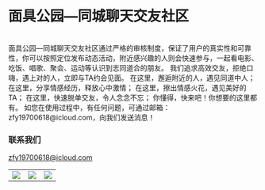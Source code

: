 # 面具公园—同城聊天交友社区

<table align="center" border="0">

<tr>
<td> <img src="https://ovwvzu.github.io/mask/1.png"> </td>
<td> <img src="https://ovwvzu.github.io/mask/2.png"> </td>
<td> <img src="https://ovwvzu.github.io/mask/3.png"> </td>
</tr>

<tr>

</tr>


<br>
面具公园—同城聊天交友社区通过严格的审核制度，保证了用户的真实性和可靠性，你可以按照定位发布动态活动，附近感兴趣的人则会快速参与，一起看电影、吃饭、唱歌、聚会、运动等认识到志同道合的朋友。
我们追求高效交友，拒绝口嗨，遇上对的人，立即与TA约会见面。
在这里，邂逅附近的人，遇见同道中人；
在这里，分享情感经历，释放心中激情；
在这里，擦出情感火花，遇见美好的TA；
在这里，快速脱单交友，令人念念不忘；
你懂得，快来吧！你想要的这里都有。
如您在使用过程中，有任何问题，可通过邮箱： zfy19700618@icloud.com，向我们发送消息！
<br>



### 联系我们
zfy19700618@icloud.com
